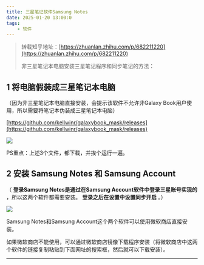 ```yaml
---
title: 三星笔记软件Samsung Notes
date: 2025-01-20 13:00:0
tags:
    - 软件
---
```

> 转载知乎地址：[https://zhuanlan.zhihu.com/p/682211220](https://zhuanlan.zhihu.com/p/682211220)
>
> 非三星笔记本电脑安装三星笔记程序和同步笔记的方法：

## 1 将电脑假装成三星笔记本电脑

（因为非三星笔记本电脑直接安装，会提示该软件不允许非Galaxy Book用户使用，所以需要将笔记本伪装成三星笔记本电脑）

[https://github.com/kellwinr/galaxybook_mask/releases](https://github.com/kellwinr/galaxybook_mask/releases)

![](/img/ruanjian/samsung_notes/1.jpg)

PS重点：上述3个文件，都下载，并挨个运行一遍。

## 2 安装 Samsung Notes 和 Samsung Account

（ **登录Samsung Notes是通过在Samsung Account软件中登录三星账号实现的** ，所以这两个软件都需要安装。 **登录之后在设置中设置同步开启** 。）

![](/img/ruanjian/samsung_notes/2.jpg)


Samsung Notes和Samsung Account这个两个软件可以使用微软商店直接安装。


如果微软商店不能使用，可以通过微软商店镜像下载程序安装（将微软商店中这两个软件的链接复制粘贴到下面网址的搜索框，然后就可以下载安装）。

---
